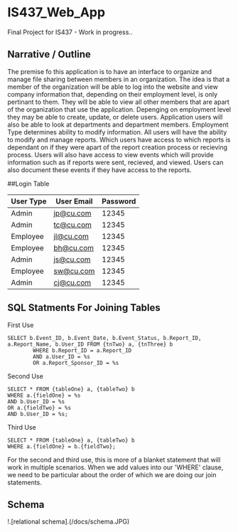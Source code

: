 # IS437_Web_App
 Final Project for IS437 - Work in progress..

## Narrative / Outline
The premise fo this application is to have an interface to organize and manage file sharing between members in an organization.
The idea is that a member of the organization will be able to log into the website and view company information that, depending
on their employment level, is only pertinant to them. They will be able to view all other members that are apart of the organization
that use the application. Depenging on employment level they may be able to create, update, or delete users. Application users
will also be able to look at departments and department members. Employment Type determines ability to modify information.
All users will have the ability to modify and manage reports. Which users have access to which reports is dependant on if they
were apart of the report creation process or recieving process. Users will also have access to view events which will provide
information such as if reports were sent, recieved, and viewed. Users can also document these events if they have access to the
reports.


##Login Table

User Type  |  User Email  |  Password
------------ | ------------ | ------------
Admin  |  jp@cu.com  |  12345
Admin  |  tc@cu.com  |  12345
Employee  |  jl@cu.com  |  12345
Employee  |  bh@cu.com  |  12345
Admin  |  js@cu.com  | 12345
Employee  |  sw@cu.com  |  12345
Admin  |  cj@cu.com  |  12345



## SQL Statments For Joining Tables
First Use
```{sql}
SELECT b.Event_ID, b.Event_Date, b.Event_Status, b.Report_ID, a.Report_Name, b.User_ID FROM {tnTwo} a, {tnThree} b 
        WHERE b.Report_ID = a.Report_ID
        AND a.User_ID = %s 
        OR a.Report_Sponsor_ID = %s
```

Second Use
```
SELECT * FROM {tableOne} a, {tableTwo} b 
WHERE a.{fieldOne} = %s 
AND b.User_ID = %s 
OR a.{fieldTwo} = %s 
AND b.User_ID = %s;
```

Third Use
```
SELECT * FROM {tableOne} a, {tableTwo} b 
WHERE a.{fieldOne} = b.{fieldTwo};
```
For the second and third use, this is more of a blanket statement that will work in multiple scenarios. When we add values into 
our 'WHERE' clause, we need to be particular about the order of which we are doing our join statements.

## Schema

!.[relational schema].(/docs/schema.JPG)

